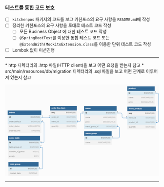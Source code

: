 ### 테스트를 통한 코드 보호

* [ ] `kitchenpos` 패키지의 코드를 보고 키친포스의 요구 사항을 `README.md`에 작성
* [ ] 정리한 키친포스의 요구 사항을 토대로 테스트 코드 작성
  * [ ] 모든 Business Object 에 대한 테스트 코드 작성
  * [ ] `@SpringBootTest`를 이용한 통합 테스트 코드 또는<br> 
    `@ExtendWith(MockitoExtension.class`를 이용한 단위 테스트 코드 작성
* [ ] Lombok 없이 미션진행
<hr>
* http 디렉터리의 .http 파일(HTTP client)을 보고 어떤 요청을 받는지 참고
* src/main/resources/db/migration 디렉터리의 .sql 파일을 보고 어떤 관계로 이루어져 있는지 참고

![img.png](img.png)
<hr>

